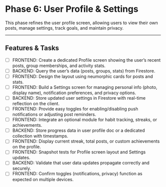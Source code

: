 # Phase 6: User Profile & Settings

This phase refines the user profile screen, allowing users to view their own posts, manage settings, track goals, and maintain privacy.

---

## Features & Tasks

- [ ] FRONTEND: Create a dedicated Profile screen showing the user’s recent posts, group memberships, and activity stats.
- [ ] BACKEND: Query the user’s data (posts, groups, stats) from Firestore.
- [ ] FRONTEND: Design the layout using neumorphic cards for posts and stats.
- [ ] FRONTEND: Build a Settings screen for managing personal info (photo, display name), notification preferences, and privacy options.
- [ ] BACKEND: Store updated user settings in Firestore with real-time reflection on the client.
- [ ] FRONTEND: Provide easy toggles for enabling/disabling push notifications or adjusting post reminders.
- [ ] FRONTEND: Integrate an optional module for habit tracking, streaks, or achievements.
- [ ] BACKEND: Store progress data in user profile doc or a dedicated collection with timestamps.
- [ ] FRONTEND: Display current streak, total posts, or custom achievements on the profile.
- [ ] FRONTEND: Snapshot tests for Profile screen layout and Settings updates.
- [ ] BACKEND: Validate that user data updates propagate correctly and securely.
- [ ] FRONTEND: Confirm toggles (notifications, privacy) function as expected on multiple devices.

